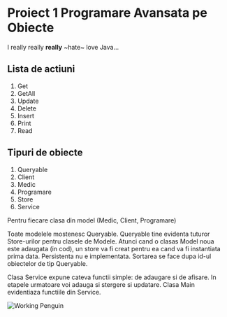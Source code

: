 # Proiect 1 Programare Avansata pe Obiecte

I really really __really__ ~hate~ love Java...

## Lista de actiuni
1. Get
2. GetAll
3. Update
4. Delete
5. Insert
6. Print
7. Read

## Tipuri de obiecte
1. Queryable
2. Client
3. Medic
4. Programare
5. Store
6. Service

Pentru fiecare clasa din model (Medic, Client, Programare)

Toate modelele mostenesc Queryable. Queryable tine evidenta tuturor Store-urilor pentru clasele de Modele.
Atunci cand o clasas Model noua este adaugata (in cod), un store va fi creat pentru ea cand va fi instantiata prima data.
Persistenta nu e implementata. 
Sortarea se face dupa id-ul obiectelor de tip Queryable.

Clasa Service expune cateva functii simple: de adaugare si de afisare. In etapele urmatoare voi adauga si stergere si updatare.
Clasa Main evidentiaza functiile din Service.

![Working Penguin](https://media.giphy.com/media/KEkCtOMhkdze5azTMa/giphy.gif)
